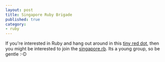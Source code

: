 ```yaml
---
layout: post
title: Singapore Ruby Brigade
published: true
category:
- ruby
---
```

If you're interested in Ruby and hang out around in this [tiny red dot](http://maps.google.com/maps?f=q&hl=en&q=singapore&ie=UTF8&ll=1.352566,103.850327&spn=0.256047,0.637894&t=k&om=1), then you might be interested to join the [singapore.rb](http://groups.google.com/group/singapore-rb). Its a young group, so be gentle :-D

